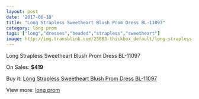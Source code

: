 ```yaml
---
layout: post
date: '2017-06-18'
title: "Long Strapless Sweetheart Blush Prom Dress BL-11097"
category: long prom
tags: ["long","dresses","beaded","strapless","sweetheart"]
image: http://img.transblink.com/25083-thickbox_default/long-strapless-sweetheart-blush-prom-dress-bl-11097.jpg
---
```

Long Strapless Sweetheart Blush Prom Dress BL-11097

On Sales: **$419**
<a href="https://www.transblink.com/en/long-prom/7907-long-strapless-sweetheart-blush-prom-dress-bl-11097.html"><amp-img layout="responsive" width="600" height="600" src="//img.transblink.com/25083-thickbox_default/long-strapless-sweetheart-blush-prom-dress-bl-11097.jpg" alt="Long Strapless Sweetheart Blush Prom Dress BL-11097 0" /></a>
<a href="https://www.transblink.com/en/long-prom/7907-long-strapless-sweetheart-blush-prom-dress-bl-11097.html"><amp-img layout="responsive" width="600" height="600" src="//img.transblink.com/25087-thickbox_default/long-strapless-sweetheart-blush-prom-dress-bl-11097.jpg" alt="Long Strapless Sweetheart Blush Prom Dress BL-11097 1" /></a>
<a href="https://www.transblink.com/en/long-prom/7907-long-strapless-sweetheart-blush-prom-dress-bl-11097.html"><amp-img layout="responsive" width="600" height="600" src="//img.transblink.com/25086-thickbox_default/long-strapless-sweetheart-blush-prom-dress-bl-11097.jpg" alt="Long Strapless Sweetheart Blush Prom Dress BL-11097 2" /></a>
<a href="https://www.transblink.com/en/long-prom/7907-long-strapless-sweetheart-blush-prom-dress-bl-11097.html"><amp-img layout="responsive" width="600" height="600" src="//img.transblink.com/25085-thickbox_default/long-strapless-sweetheart-blush-prom-dress-bl-11097.jpg" alt="Long Strapless Sweetheart Blush Prom Dress BL-11097 3" /></a>
<a href="https://www.transblink.com/en/long-prom/7907-long-strapless-sweetheart-blush-prom-dress-bl-11097.html"><amp-img layout="responsive" width="600" height="600" src="//img.transblink.com/25084-thickbox_default/long-strapless-sweetheart-blush-prom-dress-bl-11097.jpg" alt="Long Strapless Sweetheart Blush Prom Dress BL-11097 4" /></a>

Buy it: [Long Strapless Sweetheart Blush Prom Dress BL-11097](https://www.transblink.com/en/long-prom/7907-long-strapless-sweetheart-blush-prom-dress-bl-11097.html "Long Strapless Sweetheart Blush Prom Dress BL-11097")

View more: [long prom](https://www.transblink.com/en/58-long-prom "long prom")